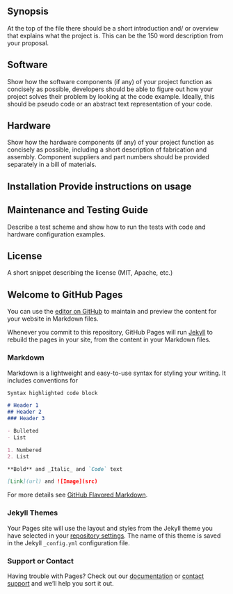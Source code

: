 ## Synopsis

At the top of the file there should be a short introduction and/ or overview that explains what the project is. This can be the 150 word description from your proposal.

## Software

Show how the software components (if any) of your project function as concisely as possible, developers should be able to figure out how your project solves their problem by looking at the code example. Ideally, this should be pseudo code or an abstract text representation of your code.

## Hardware

Show how the hardware components (if any) of your project function as concisely as possible, including a short description of fabrication and assembly. Component suppliers and part numbers should be provided separately in a bill of materials.

## Installation Provide instructions on usage

## Maintenance and Testing Guide

Describe a test scheme and show how to run the tests with code and hardware configuration examples.

## License

A short snippet describing the license (MIT, Apache, etc.)

## Welcome to GitHub Pages

You can use the [editor on GitHub](https://github.com/BioMakers/Example-repo/edit/master/README.md) to maintain and preview the content for your website in Markdown files.

Whenever you commit to this repository, GitHub Pages will run [Jekyll](https://jekyllrb.com/) to rebuild the pages in your site, from the content in your Markdown files.

### Markdown

Markdown is a lightweight and easy-to-use syntax for styling your writing. It includes conventions for

```markdown
Syntax highlighted code block

# Header 1
## Header 2
### Header 3

- Bulleted
- List

1. Numbered
2. List

**Bold** and _Italic_ and `Code` text

[Link](url) and ![Image](src)
```

For more details see [GitHub Flavored Markdown](https://guides.github.com/features/mastering-markdown/).

### Jekyll Themes

Your Pages site will use the layout and styles from the Jekyll theme you have selected in your [repository settings](https://github.com/BioMakers/Example-repo/settings). The name of this theme is saved in the Jekyll `_config.yml` configuration file.

### Support or Contact

Having trouble with Pages? Check out our [documentation](https://help.github.com/categories/github-pages-basics/) or [contact support](https://github.com/contact) and we’ll help you sort it out.
